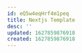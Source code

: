 ```yaml
---
id: eQ5w4eqHrf4m1peq
title: Nextjs Template
desc: ''
updated: 1627859876918
created: 1627859876918
---
```


